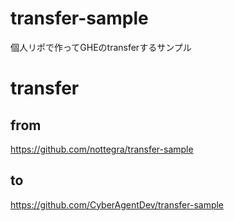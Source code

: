 # transfer-sample
個人リポで作ってGHEのtransferするサンプル

# transfer
## from
https://github.com/nottegra/transfer-sample

## to
https://github.com/CyberAgentDev/transfer-sample
